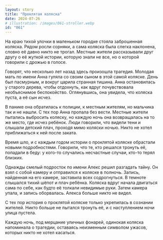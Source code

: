 ```yaml
---
layout: story
title: "Проклятая коляска"
date: 2024-07-26
# illustration: /images/061-stroller.webp
id: "061"
---
```


На краю тихой улочки в маленьком городке стояла заброшенная коляска. Рядом росли сорняки, а сама коляска была слегка наклонена, словно её давно никто не трогал. Местные жители рассказывали друг другу о её жуткой истории, которую знали не все, но о которой говорили с дрожью в голосе.

Говорят, что несколько лет назад здесь произошла трагедия. Молодая мать по имени Анна гуляла со своим сыном в этой самой коляске. День был пасмурным, и вокруг царила странная тишина. Анна остановилась у старого дерева, чтобы отдохнуть, как вдруг почувствовала необъяснимое беспокойство. Оглянувшись, она увидела, что коляска пуста, а её сын исчез.

В панике она обратилась к полиции, к местным жителям, но мальчика так и не нашли. С тех пор Анна пропала без вести. Местные жители пытались выбросить коляску, но каждую ночь она возвращалась на то же место, где исчез ребёнок. Люди говорили, что видели тени и слышали детский плач, проходя мимо коляски ночью. Никто не хотел приближаться к ней после заката.

Время шло, и с каждым годом истории о проклятой коляске обрастали новыми подробностями. Говорили, что те, кто решался тронуть её, попадали в беду: у кого-то случались несчастные случаи, кто-то терял близких.

Однажды смелый подросток по имени Алекс решил разгадать тайну. Он взял с собой камеру и отправился к коляске в полночь. Запись, найденная на его камере, заставила всех содрогнуться. В темноте слышался тихий шёпот и плач ребёнка. Коляска вдруг начала двигаться сама по себе, как будто её толкали невидимые руки. Затем камера упала, и запись оборвалась. Алекса больше никто не видел.

С тех пор история о проклятой коляске только укрепилась в сознании жителей. Никто больше не пытался тронуть её, и с наступлением ночи улица пустела.

Каждую ночь, под мерцание уличных фонарей, одинокая коляска напоминала о трагедии, оставаясь неизменным символом ужасов, которых никто не хотел касаться.